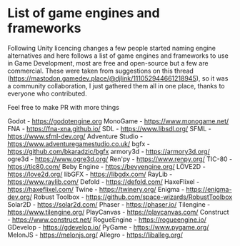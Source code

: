# List of game engines and frameworks

Following Unity licencing changes a few people started naming engine alternatives and here follows a list of game engines and frameworks to use in Game Development, most are free and open-source but a few are commercial. These were taken from
suggestions on this thread (https://mastodon.gamedev.place/@djlink/111052944661218945), so it was a community collaboration, I just gathered them all in one place, thanks to everyone who contributed.

Feel free to make PR with more things


Godot - https://godotengine.org
MonoGame - https://www.monogame.net/ 
FNA - https://fna-xna.github.io/
SDL - https://www.libsdl.org/
SFML - https://www.sfml-dev.org/
Adventure Studio - https://www.adventuregamestudio.co.uk/
bgfx - https://github.com/bkaradzic/bgfx
armory3d - https://armory3d.org/
ogre3d - https://www.ogre3d.org/
Ren'py - https://www.renpy.org/
TIC-80 - https://tic80.com/
Beby Engine - https://bevyengine.org/
LÖVE2D - https://love2d.org/
libGFX - https://libgdx.com/
RayLib - https://www.raylib.com/
Defold - https://defold.com/
HaxeFlixel - https://haxeflixel.com/
Twine - https://twinery.org/
Enigma - https://enigma-dev.org/
Robust Toolbox - https://github.com/space-wizards/RobustToolbox
Solar2D - https://solar2d.com/
Phaser - https://phaser.io/
Tilengine - https://www.tilengine.org/
PlayCanvas - https://playcanvas.com/
Construct - https://www.construct.net/
RogueEngine - https://rogueengine.io/
GDevelop - https://gdevelop.io/
PyGame - https://www.pygame.org/
MelonJS - https://melonjs.org/
Allegro - https://liballeg.org/
